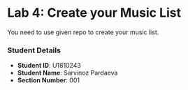 # Lab 4: Create your Music List

You need to use given repo to create your music list.

### Student Details

- **Student ID**: U1810243
- **Student Name**: Sarvinoz Pardaeva
- **Section Number**: 001

